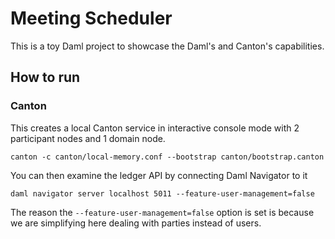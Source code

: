 # Meeting Scheduler

This is a toy Daml project to showcase the Daml's and Canton's capabilities.

## How to run

### Canton

This creates a local Canton service in interactive console mode with 2 participant nodes and 1 domain node.

`canton -c canton/local-memory.conf --bootstrap canton/bootstrap.canton`

You can then examine the ledger API by connecting Daml Navigator to it

`daml navigator server localhost 5011 --feature-user-management=false`

The reason the `--feature-user-management=false` option is set is because we are simplifying here dealing with parties instead of users.
